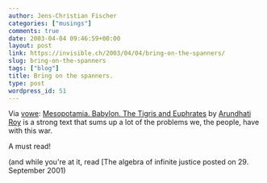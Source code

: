 ```yaml
---
author: Jens-Christian Fischer
categories: ["musings"]
comments: true
date: 2003-04-04 09:46:59+00:00
layout: post
link: https://invisible.ch/2003/04/04/bring-on-the-spanners/
slug: bring-on-the-spanners
tags: ["blog"]
title: Bring on the spanners.
type: post
wordpress_id: 51
---
```


Via [vowe](https://vowe.net): [Mesopotamia. Babylon. The Tigris and Euphrates](https://www.guardian.co.uk/Iraq/Story/0,2763,927849,00.html) by [Arundhati Roy](https://www.google.com/search?q=Arundhati+Roy&sourceid=opera&num=0&ie=utf-8&oe=utf-8) is a strong text that sums up a lot of the problems we, the people, have with this war.

A must read!

(and while you're at it, read [The algebra of infinite justice posted on 29. September 2001)
